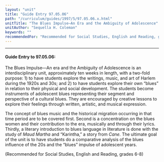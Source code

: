 ```yaml
---
layout: "unit"
title: "Guide Entry 97.05.06"
path: "/curriculum/guides/1997/5/97.05.06.x.html"
unitTitle: "The Blues Impulse—An Era and the Ambiguity of Adolescence"
unitAuthor: "Sequella H. Coleman"
keywords: ""
recommendedFor: "Recommended for Social Studies, English and Reading, grades 6-8"
---
```

<body>
<hr/>
<h4>
Guide Entry to 97.05.06:
</h4>
The Blues Impulse—An era and the Ambiguity of Adolescence is an interdisciplinary unit, approximately ten weeks in length, with a two-fold purpose: 1) to have students explore the writings, music, and art of Harlem during the 1920s and 30s; and 2) to have students explore their own “blues” in relation to their physical and social development. The students become instruments of adolescent blues representing their segment and perspective of a cultural blues. They are encouraged by creative lessons to explore their feelings through written, artistic, and musical expression.
<p>
The concept of blues music and the historical migration occurring in that time period are to be covered first. Second is a concentration on the blues women and their contribution to the era, musically and through their lyrics. Thirdly, a literary introduction to blues language in literature is done with the study of
<i>
Maud Martha
</i>
and “Karintha,” a story from
<i>
Cane.
</i>
The ultimate goal of the unit is to have students do a comparative analysis of the blues influence of the 20s and the “blues” impulse of adolescent years.
</p>
<p>
(Recommended for Social Studies, English and Reading, grades 6-8)
</p>
</body>